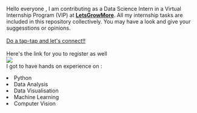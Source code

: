 Hello everyone , I am contributing as a Data Science Intern in a Virtual Internship Program (VIP) at <b><a href="https://letsgrowmore.in/">LetsGrowMore</b></a>. All my internship tasks are included in this repository collectively. You may have a look and give your suggesstions or opinions.
<br><br><a href="https://www.linkedin.com/in/midhir-nambiar-b353741b8/">Do a tap-tap and let's connect!!</a>
<br><br>Here's the link for you to register as well<br>
<a href="https://letsgrowmore.in/vip/"> <img src="https://letsgrowmore.in/wp-content/uploads/2021/05/growmore-removebg-preview.png"> </a>
<br>I got to have hands on experience on :
<li>Python
<li>Data Analysis
<li>Data Visualisation
<li>Machine Learning
<li>Computer Vision<br>





                  
